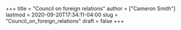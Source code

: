 +++
title = "Council on foreign relations"
author = ["Cameron Smith"]
lastmod = 2020-09-20T17:34:11-04:00
slug = "Council_on_foreign_relations"
draft = false
+++
